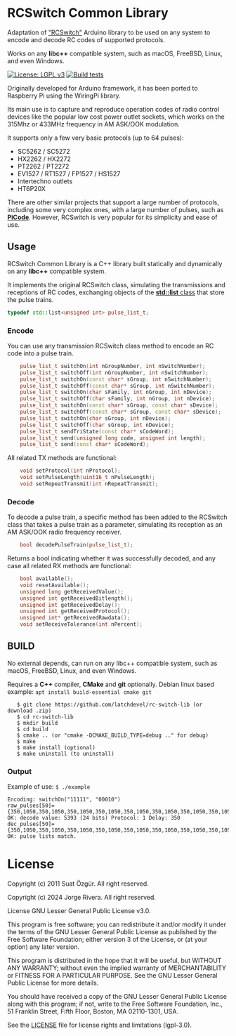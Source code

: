 # RCSwitch Common Library

Adaptation of ["RCSwitch"](https://github.com/sui77/rc-switch) Arduino library to be used on any system to encode and decode RC codes of supported protocols.

Works on any **libc++** compatible system, such as macOS, FreeBSD, Linux, and even Windows.

[![License: LGPL v3](https://img.shields.io/badge/License-LGPL%20v3-blue.svg)](https://www.gnu.org/licenses/lgpl-3.0)
[![Build tests](https://github.com/latchdevel/rc-switch-lib/actions/workflows/BuildTest.yml/badge.svg)](https://github.com/latchdevel/rc-switch-lib/actions/workflows/BuildTest.yml)

Originally developed for Arduino framework, it has been ported to Raspberry Pi using the WiringPi library.

Its main use is to capture and reproduce operation codes of radio control devices like the popular low cost power outlet sockets, which works on the 315Mhz or 433MHz frequency in AM ASK/OOK modulation.

It supports only a few very basic protocols (up to 64 pulses):
 - SC5262 / SC5272
 - HX2262 / HX2272
 - PT2262 / PT2272
 - EV1527 / RT1527 / FP1527 / HS1527 
 - Intertechno outlets
 - HT6P20X

There are other similar projects that support a large number of protocols, including some very complex ones, with a large number of pulses, such as [**PiCode**](https://github.com/latchdevel/PiCode). However, RCSwitch is very popular for its simplicity and ease of use.

## Usage
RCSwitch Common Library is a C++ library built statically and dynamically on any **libc++** compatible system.

It implements the original RCSwitch class, simulating the transmissions and receptions of RC codes, exchanging objects of the [**std::list** class](https://en.cppreference.com/w/cpp/container/list) that store the pulse trains.

```c++
typedef std::list<unsigned int> pulse_list_t;
```

### Encode
You can use any transmission RCSwitch class method to encode an RC code into a pulse train.

```c++
    pulse_list_t switchOn(int nGroupNumber, int nSwitchNumber);
    pulse_list_t switchOff(int nGroupNumber, int nSwitchNumber);
    pulse_list_t switchOn(const char* sGroup, int nSwitchNumber);
    pulse_list_t switchOff(const char* sGroup, int nSwitchNumber);
    pulse_list_t switchOn(char sFamily, int nGroup, int nDevice);
    pulse_list_t switchOff(char sFamily, int nGroup, int nDevice);
    pulse_list_t switchOn(const char* sGroup, const char* sDevice);
    pulse_list_t switchOff(const char* sGroup, const char* sDevice);
    pulse_list_t switchOn(char sGroup, int nDevice);
    pulse_list_t switchOff(char sGroup, int nDevice);
    pulse_list_t sendTriState(const char* sCodeWord);
    pulse_list_t send(unsigned long code, unsigned int length);
    pulse_list_t send(const char* sCodeWord);
```

All related TX methods are functional:
```c++
    void setProtocol(int nProtocol);
    void setPulseLength(uint16_t nPulseLength);
    void setRepeatTransmit(int nRepeatTransmit);
```

### Decode
To decode a pulse train, a specific method has been added to the RCSwitch class that takes a pulse train as a parameter, simulating its reception as an AM ASK/OOK radio frequency receiver.
```c++
    bool decodePulseTrain(pulse_list_t);
```
Returns a bool indicating whether it was successfully decoded, and any case all related RX methods are functional:
```c++
    bool available();
    void resetAvailable();
    unsigned long getReceivedValue();
    unsigned int getReceivedBitlength();
    unsigned int getReceivedDelay();
    unsigned int getReceivedProtocol();
    unsigned int* getReceivedRawdata();
    void setReceiveTolerance(int nPercent);
```

## BUILD
No external depends, can run on any libc++ compatible system, such as macOS, FreeBSD, Linux, and even Windows.

Requires a **C++** compiler, **CMake** and **git** optionally. Debian linux based example: `apt install build-essential cmake git`

 ```
    $ git clone https://github.com/latchdevel/rc-switch-lib (or download .zip)
    $ cd rc-switch-lib
    $ mkdir build
    $ cd build
    $ cmake .. (or "cmake -DCMAKE_BUILD_TYPE=debug .." for debug)
    $ make
    $ make install (optional)
    $ make uninstall (to uninstall)
```

### Output
Example of use: `$ ./example`
```
Encoding: switchOn("11111", "00010")
raw_pulses[50]={350,1050,350,1050,350,1050,350,1050,350,1050,350,1050,350,1050,350,1050,350,1050,350,1050,350,1050,1050,350,350,1050,1050,350,350,1050,1050,350,350,1050,350,1050,350,1050,1050,350,350,1050,350,1050,350,1050,1050,350,350,10850};
OK: decode value: 5393 (24 bits) Protocol: 1 Delay: 350
dec_pulses[50]={350,1050,350,1050,350,1050,350,1050,350,1050,350,1050,350,1050,350,1050,350,1050,350,1050,350,1050,1050,350,350,1050,1050,350,350,1050,1050,350,350,1050,350,1050,350,1050,1050,350,350,1050,350,1050,350,1050,1050,350,350,10850};
OK: pulse lists match.
```

# License
Copyright (c) 2011 Suat Özgür. All right reserved.

Copyright (c) 2024 Jorge Rivera. All right reserved.

License GNU Lesser General Public License v3.0.

This program is free software; you can redistribute it and/or
modify it under the terms of the GNU Lesser General Public
License as published by the Free Software Foundation; either
version 3 of the License, or (at your option) any later version.

This program is distributed in the hope that it will be useful,
but WITHOUT ANY WARRANTY; without even the implied warranty of
MERCHANTABILITY or FITNESS FOR A PARTICULAR PURPOSE.  See the GNU
Lesser General Public License for more details.

You should have received a copy of the GNU Lesser General Public License
along with this program; if not, write to the Free Software Foundation,
Inc., 51 Franklin Street, Fifth Floor, Boston, MA  02110-1301, USA.

See the [LICENSE](LICENSE.txt) file for license rights and limitations (lgpl-3.0).